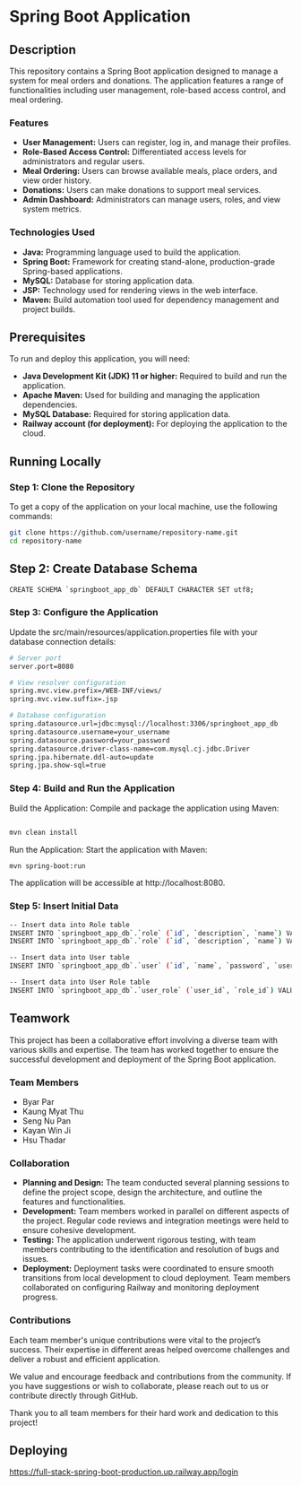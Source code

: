 # Spring Boot Application

## Description

This repository contains a Spring Boot application designed to manage a system for meal orders and donations. The application features a range of functionalities including user management, role-based access control, and meal ordering. 
### Features

- **User Management:** Users can register, log in, and manage their profiles. 
- **Role-Based Access Control:** Differentiated access levels for administrators and regular users.
- **Meal Ordering:** Users can browse available meals, place orders, and view order history.
- **Donations:** Users can make donations to support meal services.
- **Admin Dashboard:** Administrators can manage users, roles, and view system metrics.

### Technologies Used

- **Java:** Programming language used to build the application.
- **Spring Boot:** Framework for creating stand-alone, production-grade Spring-based applications.
- **MySQL:** Database for storing application data.
- **JSP:** Technology used for rendering views in the web interface.
- **Maven:** Build automation tool used for dependency management and project builds.

## Prerequisites

To run and deploy this application, you will need:

- **Java Development Kit (JDK) 11 or higher:** Required to build and run the application.
- **Apache Maven:** Used for building and managing the application dependencies.
- **MySQL Database:** Required for storing application data.
- **Railway account (for deployment):** For deploying the application to the cloud.

## Running Locally

### Step 1: Clone the Repository

To get a copy of the application on your local machine, use the following commands:

```bash
git clone https://github.com/username/repository-name.git
cd repository-name
```
## Step 2: Create Database Schema
```bash
CREATE SCHEMA `springboot_app_db` DEFAULT CHARACTER SET utf8;
```
### Step 3: Configure the Application
Update the src/main/resources/application.properties file with your database connection details:
```bash
# Server port
server.port=8080

# View resolver configuration
spring.mvc.view.prefix=/WEB-INF/views/
spring.mvc.view.suffix=.jsp

# Database configuration
spring.datasource.url=jdbc:mysql://localhost:3306/springboot_app_db
spring.datasource.username=your_username
spring.datasource.password=your_password
spring.datasource.driver-class-name=com.mysql.cj.jdbc.Driver
spring.jpa.hibernate.ddl-auto=update
spring.jpa.show-sql=true

```
### Step 4: Build and Run the Application
Build the Application: Compile and package the application using Maven:
```bash

mvn clean install

```
Run the Application: Start the application with Maven:
```bash
mvn spring-boot:run
```
The application will be accessible at http://localhost:8080.

### Step 5: Insert Initial Data
```bash
-- Insert data into Role table
INSERT INTO `springboot_app_db`.`role` (`id`, `description`, `name`) VALUES ('1', 'for admin', 'Administrator');
INSERT INTO `springboot_app_db`.`role` (`id`, `description`, `name`) VALUES ('2', 'for user', 'User');

-- Insert data into User table
INSERT INTO `springboot_app_db`.`user` (`id`, `name`, `password`, `user_name`) VALUES ('1', 'admin', 'admin', 'admin');

-- Insert data into User Role table
INSERT INTO `springboot_app_db`.`user_role` (`user_id`, `role_id`) VALUES ('1', '1');

```

## Teamwork

This project has been a collaborative effort involving a diverse team with various skills and expertise. The team has worked together to ensure the successful development and deployment of the Spring Boot application.

### Team Members

- Byar Par
- Kaung Myat Thu
- Seng Nu Pan
- Kayan Win Ji
- Hsu Thadar
  
### Collaboration

- **Planning and Design:** The team conducted several planning sessions to define the project scope, design the architecture, and outline the features and functionalities.
- **Development:** Team members worked in parallel on different aspects of the project. Regular code reviews and integration meetings were held to ensure cohesive development.
- **Testing:** The application underwent rigorous testing, with team members contributing to the identification and resolution of bugs and issues.
- **Deployment:** Deployment tasks were coordinated to ensure smooth transitions from local development to cloud deployment. Team members collaborated on configuring Railway and monitoring deployment progress.

### Contributions

Each team member's unique contributions were vital to the project’s success. Their expertise in different areas helped overcome challenges and deliver a robust and efficient application.

We value and encourage feedback and contributions from the community. If you have suggestions or wish to collaborate, please reach out to us or contribute directly through GitHub.

Thank you to all team members for their hard work and dedication to this project!

## Deploying

https://full-stack-spring-boot-production.up.railway.app/login
